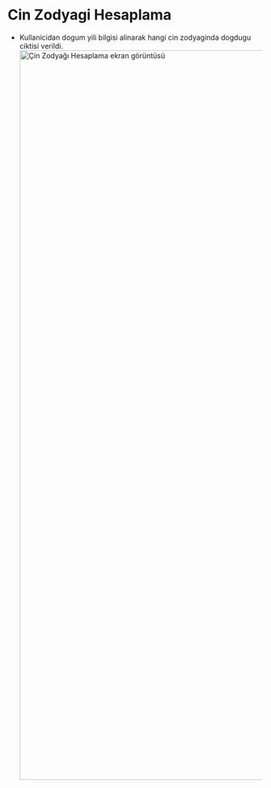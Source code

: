 # Cin Zodyagi Hesaplama

- Kullanicidan dogum yili bilgisi alinarak hangi cin zodyaginda dogdugu ciktisi verildi.<img width="1440" alt="Çin Zodyağı Hesaplama ekran görüntüsü" src="https://github.com/suleymankayir/Hafta-1/assets/105708213/1724e456-6e44-47f3-b59f-cae63e82f11f">
